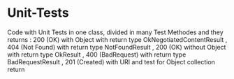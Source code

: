# Unit-Tests

Code with Unit Tests in one class, divided in many Test Methodes and they returns : 200 (OK) with Object with return type OkNegotiatedContentResult , 404 (Not Found) with return type NotFoundResult , 200 (OK) without Object with return type OkResult , 400 (BadRequest) with return type BadRequestResult , 201 (Created) with URI and test for Object collection return
